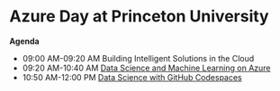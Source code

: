 # Azure Day at Princeton University

**Agenda**
 
- 09:00 AM-09:20 AM Building Intelligent Solutions in the Cloud
- 09:20 AM-10:40 AM [Data Science and Machine Learning on Azure](data-science-ml-Azure/README.md)
- 10:50 AM-12:00 PM [Data Science with GitHub Codespaces](data-science-codespaces/README.md)
 
